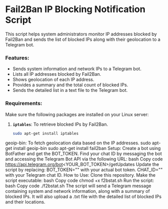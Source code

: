 # Fail2Ban IP Blocking Notification Script

This script helps system administrators monitor IP addresses blocked by Fail2Ban and sends the list of blocked IPs along with their geolocation to a Telegram bot.

### Features:
- Sends system information and network IPs to a Telegram bot.
- Lists all IP addresses blocked by Fail2Ban.
- Shows geolocation of each IP address.
- Provides a summary and the total count of blocked IPs.
- Sends the detailed list in a text file to the Telegram bot.

### Requirements:

Make sure the following packages are installed on your Linux server:

1. **`iptables`**: To retrieve blocked IPs by Fail2Ban.
   ```bash
   sudo apt-get install iptables
geoip-bin: To fetch geolocation data based on the IP addresses.
sudo apt-get install geoip-bin
sudo apt-get install fail2ban
Setup:
Create a bot using BotFather and get the BOT_TOKEN.
Find your chat ID by messaging the bot and accessing the Telegram Bot API via the following URL:
bash
Copy code
https://api.telegram.org/bot<YOUR_BOT_TOKEN>/getUpdates
Update the script by replacing:
BOT_TOKEN="" with your actual bot token.
CHAT_ID="" with your Telegram chat ID.
How to Use:
Clone this repository.
Make the script executable:
bash
Copy code
chmod +x f2bstat.sh
Run the script:
bash
Copy code
./f2bstat.sh
The script will send a Telegram message containing system and network information, along with a summary of blocked IPs. It will also upload a .txt file with the detailed list of blocked IPs and their locations.
